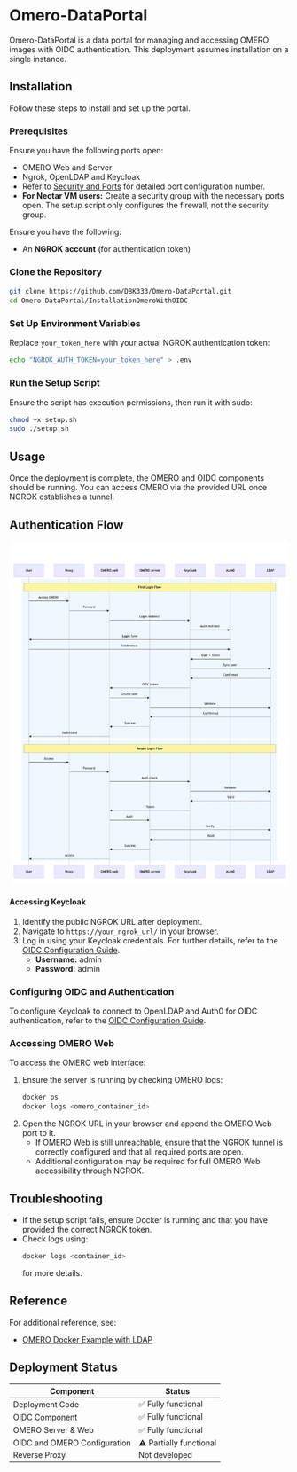 # Omero-DataPortal

Omero-DataPortal is a data portal for managing and accessing OMERO images with OIDC authentication. This deployment assumes installation on a single instance. 

## Installation

Follow these steps to install and set up the portal.

### Prerequisites

Ensure you have the following ports open:
- OMERO Web and Server
- Ngrok, OpenLDAP and Keycloak
- Refer to [Security and Ports](https://github.com/DBK333/Omero-DataPortal/blob/main/SECURITY.MD) for detailed port configuration number.
- **For Nectar VM users:** Create a security group with the necessary ports open. The setup script only configures the firewall, not the security group.

Ensure you have the following:
- An **NGROK account** (for authentication token)

### Clone the Repository

```sh
git clone https://github.com/DBK333/Omero-DataPortal.git
cd Omero-DataPortal/InstallationOmeroWithOIDC
```

### Set Up Environment Variables

Replace `your_token_here` with your actual NGROK authentication token:

```sh
echo "NGROK_AUTH_TOKEN=your_token_here" > .env
```

### Run the Setup Script

Ensure the script has execution permissions, then run it with sudo:

```sh
chmod +x setup.sh
sudo ./setup.sh
```

## Usage

Once the deployment is complete, the OMERO and OIDC components should be running. You can access OMERO via the provided URL once NGROK establishes a tunnel.

## Authentication Flow

![Authentication Flow](authentication-flow.png)

#### Accessing Keycloak

1. Identify the public NGROK URL after deployment.
2. Navigate to `https://your_ngrok_url/` in your browser.
3. Log in using your Keycloak credentials. For further details, refer to the [OIDC Configuration Guide](https://github.com/DBK333/Omero-DataPortal/tree/main/InstallationOIDC).
   - **Username:** admin
   - **Password:** admin

### Configuring OIDC and Authentication

To configure Keycloak to connect to OpenLDAP and Auth0 for OIDC authentication, refer to the [OIDC Configuration Guide](https://github.com/DBK333/Omero-DataPortal/tree/main/InstallationOIDC).

### Accessing OMERO Web

To access the OMERO web interface:

1. Ensure the server is running by checking OMERO logs:
   ```sh
   docker ps
   docker logs <omero_container_id>
   ```
2. Open the NGROK URL in your browser and append the OMERO Web port to it.
   - If OMERO Web is still unreachable, ensure that the NGROK tunnel is correctly configured and that all required ports are open.
   - Additional configuration may be required for full OMERO Web accessibility through NGROK.

## Troubleshooting

- If the setup script fails, ensure Docker is running and that you have provided the correct NGROK token.
- Check logs using:
  ```sh
  docker logs <container_id>
  ```
  for more details.

## Reference

For additional reference, see:
- [OMERO Docker Example with LDAP](https://github.com/ome/docker-example-omero-ldap)

## Deployment Status

| Component               | Status             |
|------------------------|-------------------|
| Deployment Code        | ✅ Fully functional |
| OIDC Component         | ✅ Fully functional |
| OMERO Server & Web     | ✅ Fully functional |
| OIDC and OMERO Configuration | ⚠️ Partially functional |
| Reverse Proxy          | Not developed| (need further development)


